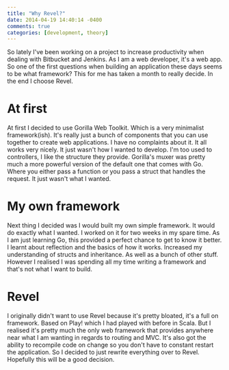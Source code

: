 ```yaml
---
title: "Why Revel?"
date: 2014-04-19 14:40:14 -0400
comments: true
categories: [development, theory]
---
```

So lately I've been working on a project to increase productivity when dealing with Bitbucket and Jenkins. As I am a web developer, it's a web app. So one of the first questions when building an application these days seems to be what framework? This for me has taken a month to really decide. In the end I choose Revel.

<!-- more -->

# At first

At first I decided to use Gorilla Web Toolkit. Which is a very minimalist framework(ish). It's really just a bunch of components that you can use together to create web applications. I have no complaints about it. It all works very nicely. It just wasn't how I wanted to develop. I'm too used to controllers, I like the structure they provide. Gorilla's muxer was pretty much a more powerful version of the default one that comes with Go. Where you either pass a function or you pass a struct that handles the request. It just wasn't what I wanted. 

# My own framework

Next thing I decided was I would built my own simple framework. It would do exactly what I wanted. I worked on it for two weeks in my spare time. As I am just learning Go, this provided a perfect chance to get to know it better. I learnt about reflection and the basics of how it works. Increased my understanding of structs and inheritance. As well as a bunch of other stuff. However I realised I was spending all my time writing a framework and that's not what I want to build.

# Revel

I originally didn't want to use Revel because it's pretty bloated, it's a full on framework. Based on Play! which I had played with before in Scala. But I realised it's pretty much the only web framework that provides anywhere near what I am wanting in regards to routing and MVC. It's also got the ability to recompile code on change so you don't have to constant restart the application. So I decided to just rewrite everything over to Revel. Hopefully this will be a good decision.
